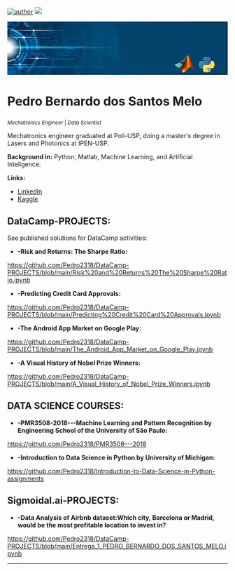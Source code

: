 [![author](https://img.shields.io/badge/author-Pedro2318-red.svg)](https://www.linkedin.com/in/pedro-bernardo-dos-santos-melo-568673261) [![](https://img.shields.io/badge/python-3.7+-blue.svg)](https://www.python.org/downloads/release/python-365/)

<p align="center">
  <img src="banner.png" >
</p>

# Pedro Bernardo dos Santos Melo
<sub>*Mechatronics Engineer* | *Data Scientist*</sub>

Mechatronics engineer graduated at Poli-USP, doing a master's degree in Lasers and Photonics at IPEN-USP.

**Background in:** Python, Matlab, Machine Learning, and Artificial Inteligence.

**Links:**
* [LinkedIn](https://www.linkedin.com/in/pedro-bernardo-dos-santos-melo-568673261)
* [Kaggle](https://www.kaggle.com/pedrobernardo)


## DataCamp-PROJECTS:
See published solutions for DataCamp activities:

* **-Risk and Returns: The Sharpe Ratio:** 

https://github.com/Pedro2318/DataCamp-PROJECTS/blob/main/Risk%20and%20Returns%20The%20Sharpe%20Ratio.ipynb

* **-Predicting Credit Card Approvals:** 

https://github.com/Pedro2318/DataCamp-PROJECTS/blob/main/Predicting%20Credit%20Card%20Approvals.ipynb

* **-The Android App Market on Google Play:** 

https://github.com/Pedro2318/DataCamp-PROJECTS/blob/main/The_Android_App_Market_on_Google_Play.ipynb

* **-A Visual History of Nobel Prize Winners:** 

https://github.com/Pedro2318/DataCamp-PROJECTS/blob/main/A_Visual_History_of_Nobel_Prize_Winners.ipynb


## DATA SCIENCE COURSES:

* **-PMR3508-2018---Machine Learning and Pattern Recognition by Engineering School of the University of São Paulo:** 

https://github.com/Pedro2318/PMR3508---2018

* **-Introduction to Data Science in Python by University of Michigan:** 

https://github.com/Pedro2318/Introduction-to-Data-Science-in-Python-assignments


## Sigmoidal.ai-PROJECTS:

* **-Data Analysis of Airbnb dataset:Which city, Barcelona or Madrid, would be the most profitable location to invest in?** 

https://github.com/Pedro2318/DataCamp-PROJECTS/blob/main/Entrega_1_PEDRO_BERNARDO_DOS_SANTOS_MELO.ipynb


---
